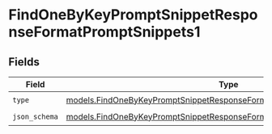 # FindOneByKeyPromptSnippetResponseFormatPromptSnippets1


## Fields

| Field                                                                                                                                                      | Type                                                                                                                                                       | Required                                                                                                                                                   | Description                                                                                                                                                |
| ---------------------------------------------------------------------------------------------------------------------------------------------------------- | ---------------------------------------------------------------------------------------------------------------------------------------------------------- | ---------------------------------------------------------------------------------------------------------------------------------------------------------- | ---------------------------------------------------------------------------------------------------------------------------------------------------------- |
| `type`                                                                                                                                                     | [models.FindOneByKeyPromptSnippetResponseFormatPromptSnippetsResponseType](../models/findonebykeypromptsnippetresponseformatpromptsnippetsresponsetype.md) | :heavy_check_mark:                                                                                                                                         | N/A                                                                                                                                                        |
| `json_schema`                                                                                                                                              | [models.FindOneByKeyPromptSnippetResponseFormatPromptSnippetsJSONSchema](../models/findonebykeypromptsnippetresponseformatpromptsnippetsjsonschema.md)     | :heavy_check_mark:                                                                                                                                         | N/A                                                                                                                                                        |